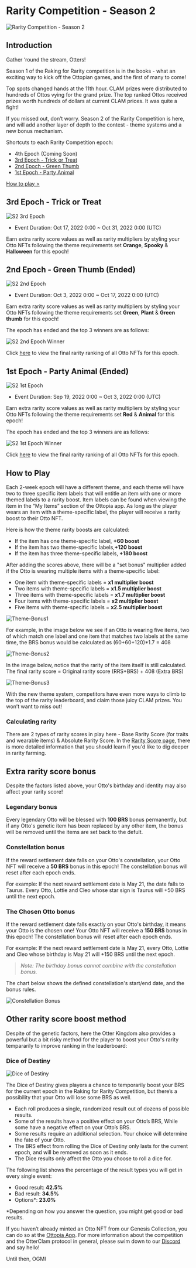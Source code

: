 # Rarity Competition - Season 2

![Rarity Competition - Season 2](img/s2-ror.jpg)

## Introduction

Gather ‘round the stream, Otters!

Season 1 of the Raking for Rarity competition is in the books - what an exciting way to kick off the Ottopian games, and the first of many to come! 

Top spots changed hands at the 11th hour. CLAM prizes were distributed to hundreds of Ottos vying for the grand prize. The top ranked Ottos received prizes worth hundreds of dollars at current CLAM prices. It was quite a fight! 

If you missed out, don’t worry. Season 2 of the Rarity Competition is here, and will add another layer of depth to the contest - theme systems and a new bonus mechanism.


Shortcuts to each Rarity Competition epoch:

* 4th Epoch (Coming Soon)
* [3rd Epoch - Trick or Treat](#3rd-epoch)
* [2nd Epoch - Green Thumb](#2nd-epoch)
* [1st Epoch - Party Animal](#1st-epoch)

[How to play >](#howtoplay)

## 3rd Epoch - Trick or Treat <a href="#3rd-epoch" id="3rd-epoch"></a>

![S2 3rd Epoch](img/s2_epoch3.jpg)

* Event Duration: Oct 17, 2022 0:00 ~ Oct 31, 2022 0:00 (UTC)

Earn extra rarity score values as well as rarity multipliers by styling your Otto NFTs following the theme requirements set **Orange**, **Spooky** & **Halloween** for this epoch!

## 2nd Epoch - Green Thumb (Ended) <a href="#2nd-epoch" id="2nd-epoch"></a>

![S2 2nd Epoch](img/s2_epoch2.jpg)

* Event Duration: Oct 3, 2022 0:00 ~ Oct 17, 2022 0:00 (UTC)

Earn extra rarity score values as well as rarity multipliers by styling your Otto NFTs following the theme requirements set **Green**, **Plant** & **Green thumb** for this epoch!

The epoch has ended and the top 3 winners are as follows:

![S2 2nd Epoch Winner](img/s2_winner2.jpg) 

Click [here](https://ottopia.app/leaderboard?epoch=7) to view the final rarity ranking of all Otto NFTs for this epoch.


## 1st Epoch - Party Animal (Ended) <a href="#1st-epoch" id="1st-epoch"></a>

![S2 1st Epoch](img/s2_epoch1.jpg)

* Event Duration: Sep 19, 2022 0:00 ~ Oct 3, 2022 0:00 (UTC)

Earn extra rarity score values as well as rarity multipliers by styling your Otto NFTs following the theme requirements set **Red** & **Animal** for this epoch!

The epoch has ended and the top 3 winners are as follows:

![S2 1st Epoch Winner](img/s2_winner1.jpg)

Click [here](https://ottopia.app/leaderboard?epoch=6) to view the final rarity ranking of all Otto NFTs for this epoch.


## How to Play <a href="#howtoplay" id="howtoplay"></a>

Each 2-week epoch will have a different theme, and each theme will have two to three specific item labels that will entitle an item with one or more themed labels to a rarity boost. Item labels can be found when viewing the item in the “My Items” section of the Ottopia app. As long as the player wears an item with a theme-specific label, the player will receive a rarity boost to their Otto NFT.

Here is how the theme rarity boosts are calculated:

- If the item has one theme-specific label, **+60 boost**
- If the item has two theme-specific labels,**+120 boost**
- If the item has three theme-specific labels, **+180 boost**

After adding the scores above, there will be a "set bonus" multiplier added if the Otto is wearing multiple items with a theme-specific label:

- One item with theme-specific labels = **x1 multiplier boost**
- Two items with theme-specific labels = **x1.5 multiplier boost**
- Three items with theme-specific labels = **x1.7 multiplier boost**
- Four items with theme-specific labels = **x2 multiplier boost**
- Five items with theme-specific labels = **x2.5 multiplier boost**

![Theme-Bonus1](img/label-bonus-1.jpg)

For example, in the image below we see if an Otto is wearing five items, two of which match one label and one item that matches two labels at the same time, the BRS bonus would be calculated as (60+60+120)*1.7 = 408 

![Theme-Bonus2](img/label-bonus-2.jpg)

In the image below, notice that the rarity of the item itself is still calculated. The final rarity score = Original rarity score (RRS+BRS) + 408 (Extra BRS)

![Theme-Bonus3](img/label-bonus-3.jpg)

With the new theme system, competitors have even more ways to climb to the top of the rarity leaderboard, and claim those juicy CLAM prizes. You won’t want to miss out!

### Calculating rarity

There are 2 types of rarity scores in play here - Base Rarity Score (for traits and wearable items) & Absolute Rarity Score. In the [Rarity Score page](../gameplay/rarity-farming.md), there is more detailed information that you should learn if you'd like to dig deeper in rarity farming.

## Extra rarity score bonus

Despite the factors listed above, your Otto's birthday and identity may also affect your rarity score!

### Legendary bonus

Every legendary Otto will be blessed with **100 BRS** bonus permanently, but if any Otto's genetic item has been replaced by any other item, the bonus will be removed until the items are set back to the defult.

### Constellation bonus

If the reward settlement date falls on your Otto's constellation, your Otto NFT will receive a **50 BRS** bonus in this epoch! The constellation bonus will reset after each epoch ends.

For example: If the next reward settlement date is May 21, the date falls to Taurus. Every Otto, Lottie and Cleo whose star sign is Taurus will +50 BRS until the next epoch.

### The Chosen Otto bonus

If the reward settlement date falls exactly on your Otto's birthday, it means your Otto is the chosen one! Your Otto NFT will receive a **150 BRS** bonus in this epoch! The constellation bonus will reset after each epoch ends.

For example: If the next reward settlement date is May 21, every Otto, Lottie and Cleo whose birthday is May 21 will +150 BRS until the next epoch. 

> *Note: The birthday bonus cannot combine with the constellation bonus.*

The chart below shows the defined constellation's start/end date, and the bonus rules.

![Constellation Bonus](./img/constellation_bonus.jpg)

## Other rarity score boost method

Despite of the genetic factors, here the Otter Kingdom also provides a powerful but a bit risky method for the player to boost your Otto's rarity tempararily to improve ranking in the leaderboard:

### Dice of Destiny <a href="#dod" id="dod"></a>

![Dice of Destiny](img/dice_of_destiny.jpg)

The Dice of Destiny gives players a chance to temporarily boost your BRS for the current epoch in the Raking for Rarity Competition, but there’s a possibility that your Otto will lose some BRS as well.

* Each roll produces a single, randomized result out of dozens of possible results.
* Some of the results have a positive effect on your Otto’s BRS, While some have a negative effect on your Otto’s BRS.
* Some results require an additional selection. Your choice will determine the fate of your Otto.
* The BRS effect from rolling the Dice of Destiny only lasts for the current epoch, and will be removed as soon as it ends.
* The Dice results only affect the Otto you choose to roll a dice for.

The following list shows the percentage of the result types you will get in every single event:

- Good result:	**42.5%**
- Bad result:	**34.5%**
- Options*:	**23.0%**

*Depending on how you answer the question, you might get good or bad results. 

If you haven’t already minted an Otto NFT from our Genesis Collection, you can do so at the [Ottopia App](http://ottopia.app). For more information about the competition and the OtterClam protocol in general, please swim down to our [Discord](https://discord.gg/jdCk93R2) and say hello!

Until then, OGMI
